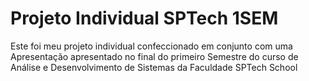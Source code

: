 # Projeto Individual SPTech 1SEM
 Este foi meu projeto individual confeccionado em conjunto com uma Apresentação apresentado no final do primeiro Semestre do curso de Análise e Desenvolvimento de Sistemas da Faculdade SPTech School
